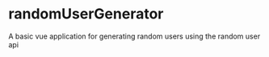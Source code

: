# randomUserGenerator
A basic vue application for generating random users using the random user api
